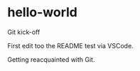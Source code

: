 # hello-world
Git kick-off

First edit too the README test via VSCode. 

Getting reacquainted with Git.



